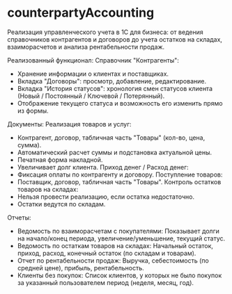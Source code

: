 # counterpartyAccounting
Реализация управленческого учета в 1С для бизнеса: от ведения справочников контрагентов и договоров до учета остатков на складах, взаиморасчетов и анализа рентабельности продаж.

Реализованный функционал:
Справочник "Контрагенты":
 - Хранение информации о клиентах и поставщиках.
 - Вкладка "Договоры": просмотр, добавление, редактирование.
 - Вкладка "История статусов": хронология смен статусов клиента (Новый / Постоянный / Ключевой / Потерянный).
 - Отображение текущего статуса и возможность его изменить прямо из формы.

Документы:
Реализация товаров и услуг:
 - Контрагент, договор, табличная часть "Товары" (кол-во, цена, сумма).
 - Автоматический расчет суммы и подстановка актуальной цены.
 - Печатная форма накладной.
 - Увеличивает долг клиента.
Приход денег / Расход денег:
 - Фиксация оплаты по контрагенту и договору.
Поступление товаров:
 - Поставщик, договор, табличная часть "Товары".
Контроль остатков товаров на складах:
 - Нельзя провести реализацию, если остатка недостаточно.
 - Остатки ведутся по складам.

Отчеты:
 - Ведомость по взаиморасчетам с покупателями:
Показывает долги на начало/конец периода, увеличение/уменьшение, текущий статус.
 - Ведомость по остаткам товаров на складах:
Начальный остаток, приход, расход, конечный остаток (по складам и товарам).
 - Отчет по рентабельности продаж:
Выручка, себестоимость (по средней цене), прибыль, рентабельность.
 - Клиенты без покупок:
Список клиентов, у которых не было покупок за указанный пользователем период (неделя, месяц, год).
